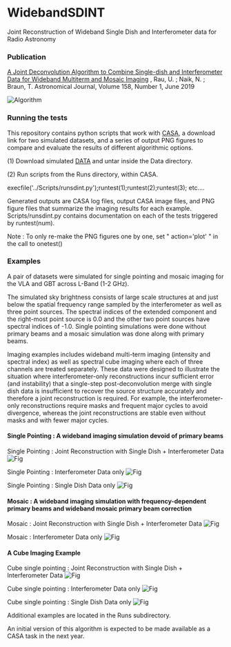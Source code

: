 # WidebandSDINT
Joint Reconstruction of Wideband Single Dish and Interferometer data for Radio Astronomy

### Publication
[A Joint Deconvolution Algorithm to Combine Single-dish and Interferometer Data for Wideband Multiterm and Mosaic Imaging](https://iopscience.iop.org/article/10.3847/1538-3881/ab1aa7/meta) , Rau, U. ; Naik, N. ; Braun, T. Astronomical Journal, Volume 158, Number 1, June 2019 

![Algorithm](https://github.com/urvashirau/WidebandSDINT/blob/master/Fig_Algo.png)


### Running the tests

This repository contains python scripts that work with [CASA](https://casa.nrao.edu), a download link for two simulated datasets, and a series of output PNG figures to compare and evaluate the results of different algorithmic options. 

(1) Download simulated [DATA](http://www.aoc.nrao.edu/~rurvashi/DataFiles/Data_For_WidebandSDINT_UR_github.tgz) and untar inside the Data directory.

(2) Run scripts from the Runs directory, within CASA.  

execfile('../Scripts/runsdint.py');runtest(1);runtest(2);runtest(3); etc.... 

Generated outputs are CASA log files, output CASA image files, and PNG figure files that summarize the imaging results for each example. Scripts/runsdint.py contains documentation on each of the tests triggered by runtest(num). 

Note : To only re-make the PNG figures one by one, set " action='plot' " in the call to onetest()

### Examples

A pair of datasets were simulated for single pointing and mosaic imaging for the VLA and GBT across L-Band (1-2 GHz). 

The simulated sky brightness consists of large scale structures at and just below the spatial frequency range sampled by the interferometer as well as three point sources. The spectral indices of the extended component and the right-most point source is 0.0 and the other two point sources have spectral indices of -1.0.  Single pointing simulations were done without primary beams and a mosaic simulation was done along with primary beams.  

Imaging examples includes wideband multi-term imaging (intensity and spectral index) as well as spectral cube imaging where each of three channels are treated separately. These data were designed to illustrate the situation where interferometer-only reconstructions incur sufficient error (and instability) that a single-step post-deconvolution merge with single dish data is insufficient to recover the source structure accurately and therefore a joint reconstruction is required. For example, the interferometer-only reconstructions require masks and frequent major cycles to avoid divergence, whereas the joint reconstructions are stable even without masks and with fewer major cycles. 

#### Single Pointing : A wideband imaging simulation devoid of primary beams

 Single Pointing : Joint Reconstruction with Single Dish + Interferometer Data
 ![Fig](https://github.com/urvashirau/WidebandSDINT/blob/master/Runs/fig.try_standard_mfs_mtmfs_sdint.png)
 
 Single Pointing : Interferometer Data only 
 ![Fig](https://github.com/urvashirau/WidebandSDINT/blob/master/Runs/fig.try_standard_mfs_mtmfs_intonly.png)
 
 Single Pointing : Single Dish Data only
 ![Fig](https://github.com/urvashirau/WidebandSDINT/blob/master/Runs/fig.try_standard_mfs_mtmfs_sdonly.png)

#### Mosaic : A wideband imaging simulation with frequency-dependent primary beams and wideband mosaic primary beam correction

 Mosaic : Joint Reconstruction with Single Dish + Interferometer Data
 ![Fig](https://github.com/urvashirau/WidebandSDINT/blob/master/Runs/fig.try_mosaic_mfs_mtmfs_sdint.png)
 
 Mosaic : Interferometer Data only 
 ![Fig](https://github.com/urvashirau/WidebandSDINT/blob/master/Runs/fig.try_mosaic_mfs_mtmfs_intonly.png)
 
 
 #### A Cube Imaging Example  
 
 Cube single pointing : Joint Reconstruction with Single Dish + Interferometer Data
 ![Fig](https://github.com/urvashirau/WidebandSDINT/blob/master/Runs/fig.try_standard_cube_multiscale_sdint.png)
 
 Cube single pointing : Interferometer Data only 
 ![Fig](https://github.com/urvashirau/WidebandSDINT/blob/master/Runs/fig.try_standard_cube_multiscale_intonly.png)
 
 Cube single pointing : Single Dish Data only
 ![Fig](https://github.com/urvashirau/WidebandSDINT/blob/master/Runs/fig.try_standard_cube_multiscale_sdonly.png)
 

Additional examples are located in the Runs subdirectory.

An initial version of this algorithm is expected to be made available as a CASA task in the next year. 

